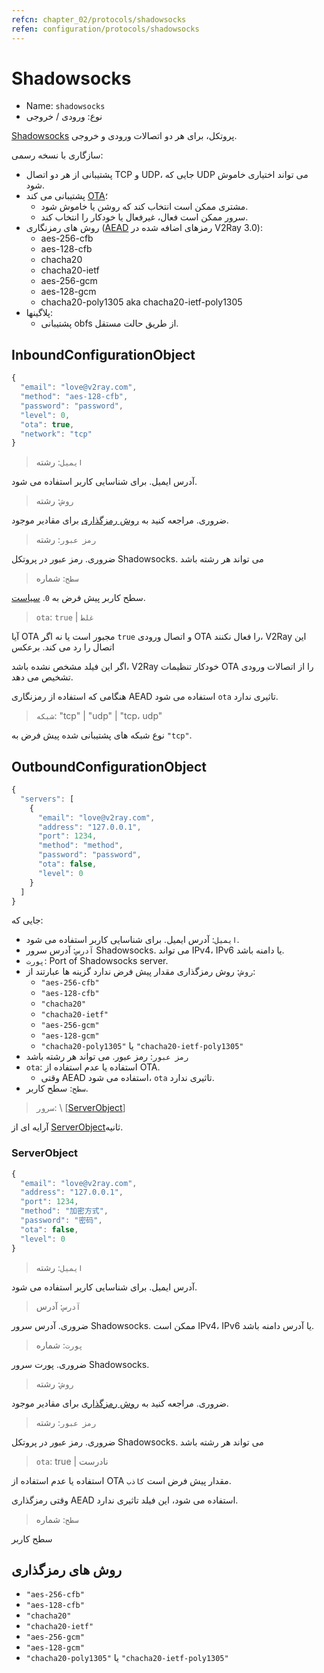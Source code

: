```yaml
---
refcn: chapter_02/protocols/shadowsocks
refen: configuration/protocols/shadowsocks
---
```


# Shadowsocks

* Name: `shadowsocks`
* نوع: ورودی / خروجی

[Shadowsocks](https://www.shadowsocks.org/) پروتکل، برای هر دو اتصالات ورودی و خروجی.

سازگاری با نسخه رسمی:

* پشتیبانی از هر دو اتصال TCP و UDP، جایی که UDP می تواند اختیاری خاموش شود.
* پشتیبانی می کند [OTA](https://web.archive.org/web/20161221022225/https://shadowsocks.org/en/spec/one-time-auth.html)؛ 
  * مشتری ممکن است انتخاب کند که روشن یا خاموش شود.
  * سرور ممکن است فعال، غیرفعال یا خودکار را انتخاب کند.
* روش های رمزنگاری ([AEAD](https://shadowsocks.org/en/spec/AEAD-Ciphers.html) رمزهای اضافه شده در V2Ray 3.0): 
  * aes-256-cfb
  * aes-128-cfb
  * chacha20
  * chacha20-ietf
  * aes-256-gcm
  * aes-128-gcm
  * chacha20-poly1305 aka chacha20-ietf-poly1305
* پلاگینها: 
  * پشتیبانی obfs از طریق حالت مستقل.

## InboundConfigurationObject

```javascript
{
  "email": "love@v2ray.com",
  "method": "aes-128-cfb",
  "password": "password",
  "level": 0,
  "ota": true,
  "network": "tcp"
}
```

> `ایمیل`: رشته

آدرس ایمیل. برای شناسایی کاربر استفاده می شود.

> `روش`: رشته

ضروری. مراجعه کنید به [روش رمزگذاری](#encryption-methods) برای مقادیر موجود.

> `رمز عبور`: رشته

ضروری. رمز عبور در پروتکل Shadowsocks. می تواند هر رشته باشد

> `سطح`: شماره

سطح کاربر پیش فرض به `0`. [سیاست](../policy.md).

> `ota`: `true` | `غلط`

آیا OTA مجبور است یا نه اگر `true` و اتصال ورودی OTA را فعال نکنند، V2Ray این اتصال را رد می کند. برعکس

اگر این فیلد مشخص نشده باشد، V2Ray خودکار تنظیمات OTA را از اتصالات ورودی تشخیص می دهد.

هنگامی که استفاده از رمزنگاری AEAD استفاده می شود `ota` تاثیری ندارد.

> `شبکه`: "tcp" | "udp" | "tcp، udp"

نوع شبکه های پشتیبانی شده پیش فرض به `"tcp"`.

## OutboundConfigurationObject

```javascript
{
  "servers": [
    {
      "email": "love@v2ray.com",
      "address": "127.0.0.1",
      "port": 1234,
      "method": "method",
      "password": "password",
      "ota": false,
      "level": 0
    }
  ]
}
```

جایی که:

* `ایمیل`: آدرس ایمیل. برای شناسایی کاربر استفاده می شود.
* `آدرس`: آدرس سرور Shadowsocks. می تواند IPv4، IPv6 یا دامنه باشد.
* `پورت`: Port of Shadowsocks server.
* `روش`: روش رمزگذاری مقدار پیش فرض ندارد گزینه ها عبارتند از: 
  * `"aes-256-cfb"`
  * `"aes-128-cfb"`
  * `"chacha20"`
  * `"chacha20-ietf"`
  * `"aes-256-gcm"`
  * `"aes-128-gcm"`
  * `"chacha20-poly1305"` یا `"chacha20-ietf-poly1305"`
* `رمز عبور`: رمز عبور. می تواند هر رشته باشد
* `ota`: استفاده یا عدم استفاده از OTA. 
  * وقتی AEAD استفاده می شود، `ota` تاثیری ندارد.
* `سطح`: سطح کاربر.

> `سرور`: \ [[ServerObject](#serverobject)\]

آرایه ای از [ServerObject](#serverobject)ثانیه.

### ServerObject

```javascript
{
  "email": "love@v2ray.com",
  "address": "127.0.0.1",
  "port": 1234,
  "method": "加密方式",
  "password": "密码",
  "ota": false,
  "level": 0
}
```

> `ایمیل`: رشته

آدرس ایمیل. برای شناسایی کاربر استفاده می شود.

> `آدرس`: آدرس

ضروری. آدرس سرور Shadowsocks. ممکن است IPv4، IPv6 یا آدرس دامنه باشد.

> `پورت`: شماره

ضروری. پورت سرور Shadowsocks.

> `روش`: رشته

ضروری. مراجعه کنید به [روش رمزگذاری](#encryption-methods) برای مقادیر موجود.

> `رمز عبور`: رشته

ضروری. رمز عبور در پروتکل Shadowsocks. می تواند هر رشته باشد

> `ota`: true | نادرست

استفاده یا عدم استفاده از OTA مقدار پیش فرض است `کاذب`.

وقتی رمزگذاری AEAD استفاده می شود، این فیلد تاثیری ندارد.

> `سطح`: شماره

سطح کاربر

## روش های رمزگذاری

* `"aes-256-cfb"`
* `"aes-128-cfb"`
* `"chacha20"`
* `"chacha20-ietf"`
* `"aes-256-gcm"`
* `"aes-128-gcm"`
* `"chacha20-poly1305"` یا `"chacha20-ietf-poly1305"`